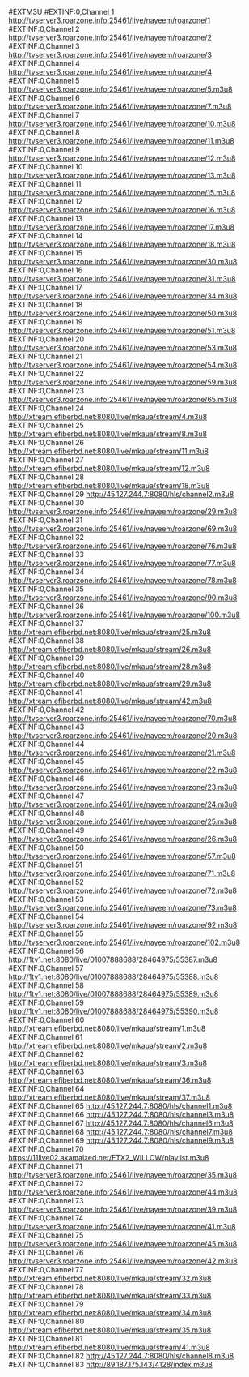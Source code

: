 #EXTM3U
#EXTINF:0,Channel 1
http://tvserver3.roarzone.info:25461/live/nayeem/roarzone/1
#EXTINF:0,Channel 2
http://tvserver3.roarzone.info:25461/live/nayeem/roarzone/2
#EXTINF:0,Channel 3
http://tvserver3.roarzone.info:25461/live/nayeem/roarzone/3
#EXTINF:0,Channel 4
http://tvserver3.roarzone.info:25461/live/nayeem/roarzone/4
#EXTINF:0,Channel 5
http://tvserver3.roarzone.info:25461/live/nayeem/roarzone/5.m3u8
#EXTINF:0,Channel 6
http://tvserver3.roarzone.info:25461/live/nayeem/roarzone/7.m3u8
#EXTINF:0,Channel 7
http://tvserver3.roarzone.info:25461/live/nayeem/roarzone/10.m3u8
#EXTINF:0,Channel 8
http://tvserver3.roarzone.info:25461/live/nayeem/roarzone/11.m3u8
#EXTINF:0,Channel 9
http://tvserver3.roarzone.info:25461/live/nayeem/roarzone/12.m3u8
#EXTINF:0,Channel 10
http://tvserver3.roarzone.info:25461/live/nayeem/roarzone/13.m3u8
#EXTINF:0,Channel 11
http://tvserver3.roarzone.info:25461/live/nayeem/roarzone/15.m3u8
#EXTINF:0,Channel 12
http://tvserver3.roarzone.info:25461/live/nayeem/roarzone/16.m3u8
#EXTINF:0,Channel 13
http://tvserver3.roarzone.info:25461/live/nayeem/roarzone/17.m3u8
#EXTINF:0,Channel 14
http://tvserver3.roarzone.info:25461/live/nayeem/roarzone/18.m3u8
#EXTINF:0,Channel 15
http://tvserver3.roarzone.info:25461/live/nayeem/roarzone/30.m3u8
#EXTINF:0,Channel 16
http://tvserver3.roarzone.info:25461/live/nayeem/roarzone/31.m3u8
#EXTINF:0,Channel 17
http://tvserver3.roarzone.info:25461/live/nayeem/roarzone/34.m3u8
#EXTINF:0,Channel 18
http://tvserver3.roarzone.info:25461/live/nayeem/roarzone/50.m3u8
#EXTINF:0,Channel 19
http://tvserver3.roarzone.info:25461/live/nayeem/roarzone/51.m3u8
#EXTINF:0,Channel 20
http://tvserver3.roarzone.info:25461/live/nayeem/roarzone/53.m3u8
#EXTINF:0,Channel 21
http://tvserver3.roarzone.info:25461/live/nayeem/roarzone/54.m3u8
#EXTINF:0,Channel 22
http://tvserver3.roarzone.info:25461/live/nayeem/roarzone/59.m3u8
#EXTINF:0,Channel 23
http://tvserver3.roarzone.info:25461/live/nayeem/roarzone/65.m3u8
#EXTINF:0,Channel 24
http://xtream.efiberbd.net:8080/live/mkaua/stream/4.m3u8
#EXTINF:0,Channel 25
http://xtream.efiberbd.net:8080/live/mkaua/stream/8.m3u8
#EXTINF:0,Channel 26
http://xtream.efiberbd.net:8080/live/mkaua/stream/11.m3u8
#EXTINF:0,Channel 27
http://xtream.efiberbd.net:8080/live/mkaua/stream/12.m3u8
#EXTINF:0,Channel 28
http://xtream.efiberbd.net:8080/live/mkaua/stream/18.m3u8
#EXTINF:0,Channel 29
http://45.127.244.7:8080/hls/channel2.m3u8
#EXTINF:0,Channel 30
http://tvserver3.roarzone.info:25461/live/nayeem/roarzone/29.m3u8
#EXTINF:0,Channel 31
http://tvserver3.roarzone.info:25461/live/nayeem/roarzone/69.m3u8
#EXTINF:0,Channel 32
http://tvserver3.roarzone.info:25461/live/nayeem/roarzone/76.m3u8
#EXTINF:0,Channel 33
http://tvserver3.roarzone.info:25461/live/nayeem/roarzone/77.m3u8
#EXTINF:0,Channel 34
http://tvserver3.roarzone.info:25461/live/nayeem/roarzone/78.m3u8
#EXTINF:0,Channel 35
http://tvserver3.roarzone.info:25461/live/nayeem/roarzone/90.m3u8
#EXTINF:0,Channel 36
http://tvserver3.roarzone.info:25461/live/nayeem/roarzone/100.m3u8
#EXTINF:0,Channel 37
http://xtream.efiberbd.net:8080/live/mkaua/stream/25.m3u8
#EXTINF:0,Channel 38
http://xtream.efiberbd.net:8080/live/mkaua/stream/26.m3u8
#EXTINF:0,Channel 39
http://xtream.efiberbd.net:8080/live/mkaua/stream/28.m3u8
#EXTINF:0,Channel 40
http://xtream.efiberbd.net:8080/live/mkaua/stream/29.m3u8
#EXTINF:0,Channel 41
http://xtream.efiberbd.net:8080/live/mkaua/stream/42.m3u8
#EXTINF:0,Channel 42
http://tvserver3.roarzone.info:25461/live/nayeem/roarzone/70.m3u8
#EXTINF:0,Channel 43
http://tvserver3.roarzone.info:25461/live/nayeem/roarzone/20.m3u8
#EXTINF:0,Channel 44
http://tvserver3.roarzone.info:25461/live/nayeem/roarzone/21.m3u8
#EXTINF:0,Channel 45
http://tvserver3.roarzone.info:25461/live/nayeem/roarzone/22.m3u8
#EXTINF:0,Channel 46
http://tvserver3.roarzone.info:25461/live/nayeem/roarzone/23.m3u8
#EXTINF:0,Channel 47
http://tvserver3.roarzone.info:25461/live/nayeem/roarzone/24.m3u8
#EXTINF:0,Channel 48
http://tvserver3.roarzone.info:25461/live/nayeem/roarzone/25.m3u8
#EXTINF:0,Channel 49
http://tvserver3.roarzone.info:25461/live/nayeem/roarzone/26.m3u8
#EXTINF:0,Channel 50
http://tvserver3.roarzone.info:25461/live/nayeem/roarzone/57.m3u8
#EXTINF:0,Channel 51
http://tvserver3.roarzone.info:25461/live/nayeem/roarzone/71.m3u8
#EXTINF:0,Channel 52
http://tvserver3.roarzone.info:25461/live/nayeem/roarzone/72.m3u8
#EXTINF:0,Channel 53
http://tvserver3.roarzone.info:25461/live/nayeem/roarzone/73.m3u8
#EXTINF:0,Channel 54
http://tvserver3.roarzone.info:25461/live/nayeem/roarzone/92.m3u8
#EXTINF:0,Channel 55
http://tvserver3.roarzone.info:25461/live/nayeem/roarzone/102.m3u8
#EXTINF:0,Channel 56
http://1tv1.net:8080/live/01007888688/28464975/55387.m3u8
#EXTINF:0,Channel 57
http://1tv1.net:8080/live/01007888688/28464975/55388.m3u8
#EXTINF:0,Channel 58
http://1tv1.net:8080/live/01007888688/28464975/55389.m3u8
#EXTINF:0,Channel 59
http://1tv1.net:8080/live/01007888688/28464975/55390.m3u8
#EXTINF:0,Channel 60
http://xtream.efiberbd.net:8080/live/mkaua/stream/1.m3u8
#EXTINF:0,Channel 61
http://xtream.efiberbd.net:8080/live/mkaua/stream/2.m3u8
#EXTINF:0,Channel 62
http://xtream.efiberbd.net:8080/live/mkaua/stream/3.m3u8
#EXTINF:0,Channel 63
http://xtream.efiberbd.net:8080/live/mkaua/stream/36.m3u8
#EXTINF:0,Channel 64
http://xtream.efiberbd.net:8080/live/mkaua/stream/37.m3u8
#EXTINF:0,Channel 65
http://45.127.244.7:8080/hls/channel1.m3u8
#EXTINF:0,Channel 66
http://45.127.244.7:8080/hls/channel3.m3u8
#EXTINF:0,Channel 67
http://45.127.244.7:8080/hls/channel6.m3u8
#EXTINF:0,Channel 68
http://45.127.244.7:8080/hls/channel7.m3u8
#EXTINF:0,Channel 69
http://45.127.244.7:8080/hls/channel9.m3u8
#EXTINF:0,Channel 70
https://11live02.akamaized.net/FTX2_WILLOW/playlist.m3u8
#EXTINF:0,Channel 71
http://tvserver3.roarzone.info:25461/live/nayeem/roarzone/35.m3u8
#EXTINF:0,Channel 72
http://tvserver3.roarzone.info:25461/live/nayeem/roarzone/44.m3u8
#EXTINF:0,Channel 73
http://tvserver3.roarzone.info:25461/live/nayeem/roarzone/39.m3u8
#EXTINF:0,Channel 74
http://tvserver3.roarzone.info:25461/live/nayeem/roarzone/41.m3u8
#EXTINF:0,Channel 75
http://tvserver3.roarzone.info:25461/live/nayeem/roarzone/45.m3u8
#EXTINF:0,Channel 76
http://tvserver3.roarzone.info:25461/live/nayeem/roarzone/42.m3u8
#EXTINF:0,Channel 77
http://xtream.efiberbd.net:8080/live/mkaua/stream/32.m3u8
#EXTINF:0,Channel 78
http://xtream.efiberbd.net:8080/live/mkaua/stream/33.m3u8
#EXTINF:0,Channel 79
http://xtream.efiberbd.net:8080/live/mkaua/stream/34.m3u8
#EXTINF:0,Channel 80
http://xtream.efiberbd.net:8080/live/mkaua/stream/35.m3u8
#EXTINF:0,Channel 81
http://xtream.efiberbd.net:8080/live/mkaua/stream/41.m3u8
#EXTINF:0,Channel 82
http://45.127.244.7:8080/hls/channel8.m3u8
#EXTINF:0,Channel 83
http://89.187.175.143/4128/index.m3u8

